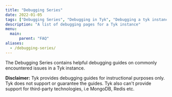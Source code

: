 ```yaml
---
title: "Debugging Series"
date: 2022-01-05
tags: ["Debugging Series", "Debugging in Tyk", "Debugging a tyk instance"]
description: "A list of debugging pages for a Tyk instance"
menu:
  main:
      parent: "FAQ"
aliases:
  - /debugging-series/
---
```


The Debugging Series contains helpful debugging guides on commonly encountered issues in a Tyk instance.

<b>Disclaimer:</b> Tyk provides debugging guides for instructional purposes only. Tyk does not support or guarantee the guides. Tyk also can't provide support for third-party technologies, i.e MongoDB, Redis etc.
